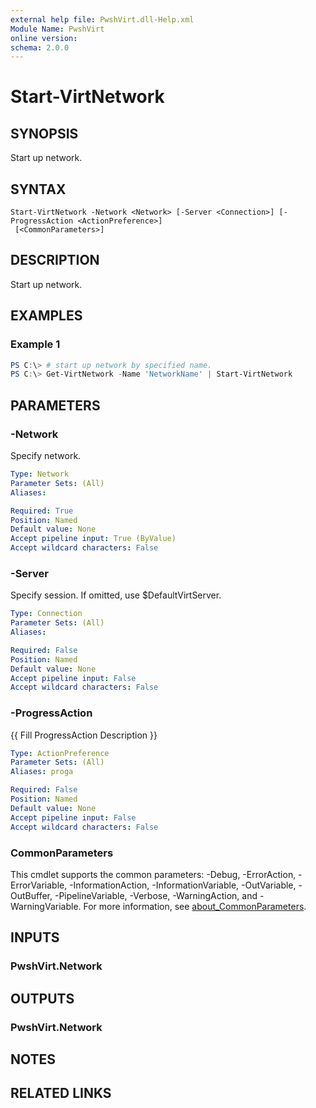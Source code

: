 ```yaml
---
external help file: PwshVirt.dll-Help.xml
Module Name: PwshVirt
online version:
schema: 2.0.0
---
```


# Start-VirtNetwork

## SYNOPSIS
Start up network.

## SYNTAX

```
Start-VirtNetwork -Network <Network> [-Server <Connection>] [-ProgressAction <ActionPreference>]
 [<CommonParameters>]
```

## DESCRIPTION
Start up network.

## EXAMPLES

### Example 1
```powershell
PS C:\> # start up network by specified name.
PS C:\> Get-VirtNetwork -Name 'NetworkName' | Start-VirtNetwork
```

## PARAMETERS

### -Network
Specify network.

```yaml
Type: Network
Parameter Sets: (All)
Aliases:

Required: True
Position: Named
Default value: None
Accept pipeline input: True (ByValue)
Accept wildcard characters: False
```

### -Server
Specify session.
If omitted, use $DefaultVirtServer.

```yaml
Type: Connection
Parameter Sets: (All)
Aliases:

Required: False
Position: Named
Default value: None
Accept pipeline input: False
Accept wildcard characters: False
```

### -ProgressAction
{{ Fill ProgressAction Description }}

```yaml
Type: ActionPreference
Parameter Sets: (All)
Aliases: proga

Required: False
Position: Named
Default value: None
Accept pipeline input: False
Accept wildcard characters: False
```

### CommonParameters
This cmdlet supports the common parameters: -Debug, -ErrorAction, -ErrorVariable, -InformationAction, -InformationVariable, -OutVariable, -OutBuffer, -PipelineVariable, -Verbose, -WarningAction, and -WarningVariable. For more information, see [about_CommonParameters](http://go.microsoft.com/fwlink/?LinkID=113216).

## INPUTS

### PwshVirt.Network

## OUTPUTS

### PwshVirt.Network

## NOTES

## RELATED LINKS
